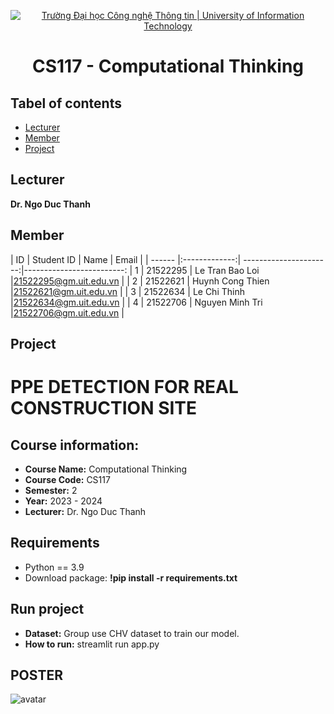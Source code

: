 <p align="center">
  <a href="https://www.uit.edu.vn/" title="Trường Đại học Công nghệ Thông tin" style="border: 5;">
    <img src="https://i.imgur.com/WmMnSRt.png" alt="Trường Đại học Công nghệ Thông tin | University of Information Technology">
  </a>
</p>

<!-- Title -->
<h1 align="center"><b>CS117 - Computational Thinking</b></h1>



## Tabel of contents
* [ Lecturer](#lecturer)
* [ Member](#member)
* [ Project](#project)
## Lecturer
<a name="lecturer"></a>
**Dr. Ngo Duc Thanh**

## Member
<a name="member"></a>
| ID   	 |  Student ID   |        Name            |       Email            |
| ------ |:-------------:| ----------------------:|-------------------------:
| 1      | 21522295   	 | Le Tran Bao Loi        |21522295@gm.uit.edu.vn  |
| 2      | 21522621      | Huynh Cong Thien       |21522621@gm.uit.edu.vn  |
| 3      | 21522634 	 | Le Chi Thinh           |21522634@gm.uit.edu.vn  |
| 4      | 21522706      | Nguyen Minh Tri        |21522706@gm.uit.edu.vn  |
## Project
<a name="project"></a>
# PPE DETECTION FOR REAL CONSTRUCTION SITE

## Course information:

-   **Course Name:** Computational Thinking
-   **Course Code:** CS117
-   **Semester:** 2
-   **Year:** 2023 - 2024
-   **Lecturer:** Dr. Ngo Duc Thanh


## Requirements
- Python == 3.9
- Download package: **!pip install -r requirements.txt**
## Run project
- **Dataset:** Group use CHV dataset to train our model.
- **How to run:** streamlit run app.py
## POSTER
![avatar](poster.jpg)

